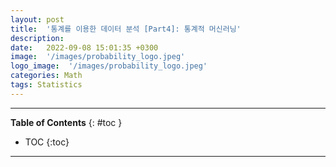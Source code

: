 ```yaml
---
layout: post
title:  '통계를 이용한 데이터 분석 [Part4]: 통계적 머신러닝'
description: 
date:   2022-09-08 15:01:35 +0300
image:  '/images/probability_logo.jpeg'
logo_image:  '/images/probability_logo.jpeg'
categories: Math
tags: Statistics
---
```

---

**Table of Contents**
{: #toc }
*  TOC
{:toc}

---

